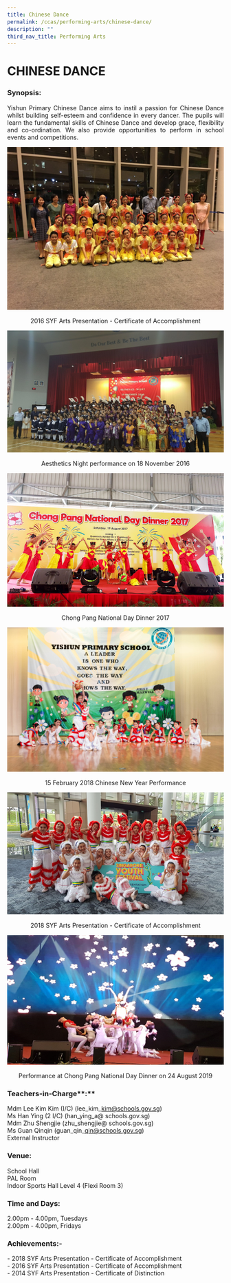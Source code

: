 ```yaml
---
title: Chinese Dance
permalink: /ccas/performing-arts/chinese-dance/
description: ""
third_nav_title: Performing Arts
---
```

# CHINESE DANCE

### Synopsis:

<p style="text-align: justify;">Yishun Primary Chinese Dance aims to instil a passion for Chinese Dance whilst building self-esteem and confidence in every dancer. The pupils will learn the fundamental skills of Chinese Dance and develop grace, flexibility and co-ordination. We also provide opportunities to perform in school events and competitions.</p>

![](/images/CCAs/Chinese%20Dance/2017ChineseDance_1.jpg)

<center>2016 SYF Arts Presentation - Certificate of Accomplishment</center>

![](/images/CCAs/Chinese%20Dance/2017ChineseDance_3.jpg)


<center> Aesthetics Night performance on 18 November 2016</center>

![](/images/CCAs/Chinese%20Dance/CL_Dance2017.jpg)

<center>Chong Pang National Day Dinner 2017</center>

![](/images/CCAs/Chinese%20Dance/2018%20CNY2.jpg)

<center>15 February 2018 Chinese New Year Performance</center>

![](/images/CCAs/Chinese%20Dance/2018%20Chinese%20Dance%201.png)

<center>2018 SYF Arts Presentation - Certificate of Accomplishment</center>

![](/images/CCAs/Chinese%20Dance/chinese%20dance%20t1%202020.jpg)


<center>Performance at Chong Pang National Day Dinner on 24 August 2019</center>

### **Teachers-in-Charge****:**

Mdm Lee Kim Kim (I/C) (lee\_kim\_kim@schools.gov.sg)   
Ms Han Ying (2 I/C) (han\_ying\_a@ schools.gov.sg)   
Mdm Zhu Shengjie (zhu\_shengjie@ schools.gov.sg)   
Ms Guan Qinqin (guan\_qin\_qin@schools.gov.sg)   
External Instructor

### **Venue:**

School Hall   
PAL Room   
Indoor Sports Hall Level 4 (Flexi Room 3)

### **Time and Days:**

2.00pm - 4.00pm, Tuesdays   
2.00pm - 4.00pm, Fridays

### **Achievements:-**

\- 2018 SYF Arts Presentation - Certificate of Accomplishment   
\- 2016 SYF Arts Presentation - Certificate of Accomplishment   
\- 2014 SYF Arts Presentation - Certificate of Distinction